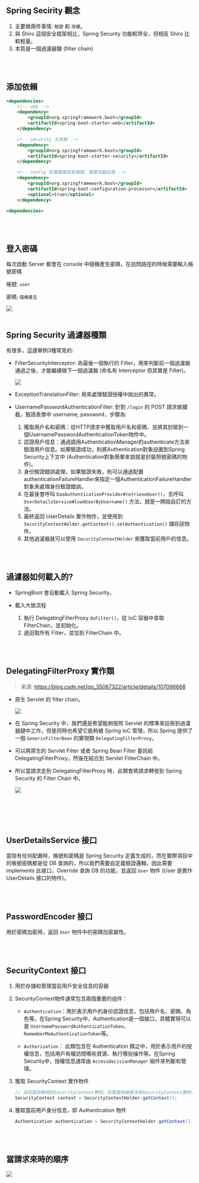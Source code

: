 ## Spring Secirity 觀念
1. 主要做兩件事情: `驗證` 和 `授權`。
2. 與 Shiro 這個安全框架相比，Spring Security 功能較齊全，但相反 Shiro 比較輕量。
3. 本質是一個過濾器鍊 (filter chain)

<br/>

<br/>

## 添加依賴
```xml
<dependencies>
    <!-- web -->
    <dependency>
        <groupId>org.springframework.boot</groupId>
        <artifactId>spring-boot-starter-web</artifactId>
    </dependency>

    <!-- security 主依賴 -->
    <dependency>
        <groupId>org.springframework.boot</groupId>
        <artifactId>spring-boot-starter-security</artifactId>
    </dependency>

    <!-- config 配置檔案若有報錯，需要加載此類 -->
    <dependency>
        <groupId>org.springframework.boot</groupId>
        <artifactId>spring-boot-configuration-processor</artifactId>
        <optional>true</optional>
    </dependency>

<dependencies>
```

<br/>

<br/>

## 登入密碼
每次啟動 Server 都會在 console 中隨機產生密碼，在訪問路徑的時候需要輸入帳號密碼

帳號: `user`

密碼: `隨機產生`

<img src="../../../_image/Snipaste_2023-03-08_20-25-58.png">

<br/>

<br/>

## Spring Security 過濾器種類
有很多，這邊舉例3種常見的: 

* FilterSecurityInterceptor: 為最後一個執行的 Filter，用來判斷前一個過濾器通過之後，才能繼續做下一個過濾器 (命名有 Interceptor 但其實是 Filter)。

    <img src="../../../_image/Snipaste_2023-03-12_20-44-00.png">


* ExceptionTranslationFilter: 用來處理驗證授權中拋出的異常。

* UsernamePasswordAuthenticationFilter: 針對 `/login` 的 POST 請求做攔截，驗證表單中 username, password，步驟為:

    1. 獲取用戶名和密碼：從HTTP請求中獲取用戶名和密碼，並將其封裝到一個UsernamePasswordAuthenticationToken物件中。
    2. 認證用戶信息：通過調用AuthenticationManager的authenticate方法來驗證用戶信息。如果驗證成功，則將Authentication對象設置到Spring Security上下文中 (Authentication對象簡單來說就是封裝照號密碼的物件)。
    3. 身份驗證錯誤處理，如果驗證失敗，則可以通過配置authenticationFailureHandler來指定一個AuthenticationFailureHandler對象來處理身份驗證錯誤。
    4. 在最後會呼叫 `DaoAuthenticationProvider#retrieveUser()`，去呼叫 `UserDetailsService#loadUserByUsername()` 方法，就是一開始自訂的方法。
    5. 最終返回 UserDetails 實作物件，並使用到 `SecurityContextHolder.getContext().setAuthentication()` 儲存該物件。
    6. 其他過濾器就可以使用 `SecurityContextHolder` 來獲取當前用戶的信息。

<br/>

<br/>

## 過濾器如何載入的?
* SpringBoot 會自動載入 Spring Security。

* 載入大致流程
    1. 執行 DelegatingFilterProxy `doFilter()`，從 IoC 容器中拿取 FilterChain，並初始化。
    2. 遞迴取所有 Filter，並加到 FilterChain 中。

<br/>

<br/>

## DelegatingFilterProxy 實作類

> 來源: https://blog.csdn.net/qq_35067322/article/details/107096668

* 原生 Servlet 的 filter chain。

    <img src="https://imgconvert.csdnimg.cn/aHR0cHM6Ly9tbWJpei5xcGljLmNuL3N6X21tYml6X3BuZy96dUY1c0pHUkRDdWZGeHQxbGVzTmljOEVyR0xoYVB6VVJ3aWJrUm1xU0lBeFVDcThhbzV0M0luakhFVGQ3c29wRFVCWVFrOGRQelVyM1RzVzZEa1VvRjhBLzY0MA?x-oss-process=image/format,png">

* 在 Spring Security 中，我們還是希望能夠按照 Servlet 的標準來註冊到過濾器鏈中工作，但是同時也希望它能夠被 Spring IoC 管理，所以 Spring 提供了一個 `GenericFilterBean` 的實現類 `DelegatingFilterProxy`。

* 可以將原生的 Servlet Filter 或者 Spring Bean Filter 委託給DelegatingFilterProxy，然後在結合到 Servlet FilterChain 中。

* 所以當請求走到 DelegatingFilterProxy 時，此類會將請求轉發到 Spring Security 的 Filter Chain 中。

    <img src="https://imgconvert.csdnimg.cn/aHR0cHM6Ly9tbWJpei5xcGljLmNuL3N6X21tYml6X3BuZy96dUY1c0pHUkRDdWZGeHQxbGVzTmljOEVyR0xoYVB6VVJpYXpOSTZiR1JPSTdMOGsxVXZlcmJhbHJmbjM0MG83aWNZd3owNG9ZR01nZVhIZVAwRGh6elRzZy82NDA?x-oss-process=image/format,png">

<br/>

<br/>

<br/>

<br/>

## UserDetailsService 接口
當陪有任何配置時，帳號和密碼是 Spring Security 定義生成的，而在實際項目中的帳號密碼都是從 DB 查詢的，所以我們需要自定義驗證邏輯，因此需要 implements 此接口，Override 查詢 DB 的功能，並返回 `User` 物件 (User 是實作 UserDetails 接口的物件)。  

<br/>

<br/>

## PasswordEncoder 接口
用於密碼加密用，返回 `User` 物件中的密碼加密屬性。

<br/>

<br/>

## SecurityContext 接口
1. 用於存儲和管理當前用戶安全信息的容器
2. SecurityContext物件通常包含兩個重要的组件：  

    * `Authentication`：用於表示用戶的身份認證信息，包括用戶名、密碼、角色等。在Spring Security中，Authentication是一個接口，具體實現可以是 `UsernamePasswordAuthenticationToken`、`RememberMeAuthenticationToken`等。

    * `Authorization`： 此類包含在 Authentication 類之中，用於表示用戶的授權信息，包括用戶有權訪問哪些資源、執行哪些操作等。在Spring Security中，授權信息通常由 `AccessDecisionManager` 組件來判斷和管理。

3. 獲取 SecurityContext 實作物件

    ```java
    // 返回當前線程的SecurityContext實例。如果當前線程沒有SecurityContext實例，則會創建一個新的實例並返回
    SecurityContext context = SecurityContextHolder.getContext();
    ```

4. 獲取當前用戶身分信息，即 Authentication 物件

    ```java
    Authentication authentication = SecurityContextHolder.getContext().getAuthentication();
    ```

<br/>

<br/>

## 當請求來時的順序

<img src='../../../_image/spring_security_image.png'>